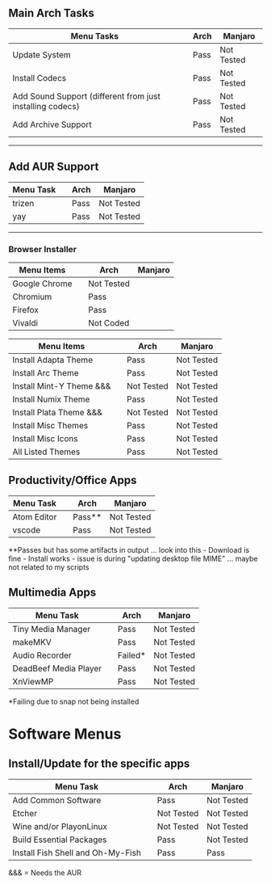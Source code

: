 
## Main Arch Tasks 

| Menu Tasks                                                |   | Arch | Manjaro    |
|-----------------------------------------------------------|---|------|------------|
| Update System                                             |   | Pass | Not Tested |
| Install Codecs                                            |   | Pass | Not Tested |
| Add Sound Support (different from just installing codecs) |   | Pass | Not Tested |
| Add Archive Support                                       |   | Pass | Not Tested |

---
## Add AUR Support 

| Menu Task |   | Arch | Manjaro    |
|-----------|---|------|------------|
| trizen    |   | Pass | Not Tested |
| yay       |   | Pass | Not Tested |

--- 
### Browser Installer 

| Menu Items    |   | Arch       | Manjaro |
|---------------|---|------------|---------|
| Google Chrome |   | Not Tested |         |
| Chromium      |   | Pass       |         |
| Firefox       |   | Pass       |         |
| Vivaldi       |   | Not Coded  |         |


| Menu Items               |   | Arch       | Manjaro    |
|--------------------------|---|------------|------------|
| Install Adapta Theme     |   | Pass       | Not Tested |
| Install Arc Theme        |   | Pass       | Not Tested |
| Install Mint-Y Theme &&& |   | Not Tested | Not Tested |
| Install Numix Theme      |   | Pass       | Not Tested |
| Install Plata Theme &&&  |   | Not Tested | Not Tested |
| Install Misc Themes      |   | Pass       | Not Tested |
| Install Misc Icons       |   | Pass       | Not Tested |
| All Listed Themes        |   | Pass       | Not Tested |


## Productivity/Office Apps 

| Menu Task   |   | Arch   | Manjaro    |
|-------------|---|--------|------------|
| Atom Editor |   | Pass** | Not Tested |
| vscode      |   | Pass   | Not Tested |

**Passes but has some artifacts in output ... look into this 
    - Download is fine 
    - Install works 
      - issue is during "updating desktop file MIME" ... maybe not related to my scripts 


## Multimedia Apps

| Menu Task             |   | Arch    | Manjaro    |
|-----------------------|---|---------|------------|
| Tiny Media Manager    |   | Pass    | Not Tested |
| makeMKV               |   | Pass    | Not Tested |
| Audio Recorder        |   | Failed* | Not Tested |
| DeadBeef Media Player |   | Pass    | Not Tested |
| XnViewMP              |   | Pass    | Not Tested |

*Failing due to snap not being installed 


# Software Menus
## Install/Update for the specific apps

| Menu Task                         |   | Arch       | Manjaro    |
|-----------------------------------|---|------------|------------|
| Add Common Software               |   | Pass       | Not Tested |
| Etcher                            |   | Not Tested | Not Tested |
| Wine and/or PlayonLinux           |   | Not Tested | Not Tested |
| Build Essential Packages          |   | Pass       | Not Tested |
| Install Fish Shell and Oh-My-Fish |   | Pass       | Pass       |

&&& = Needs the AUR 